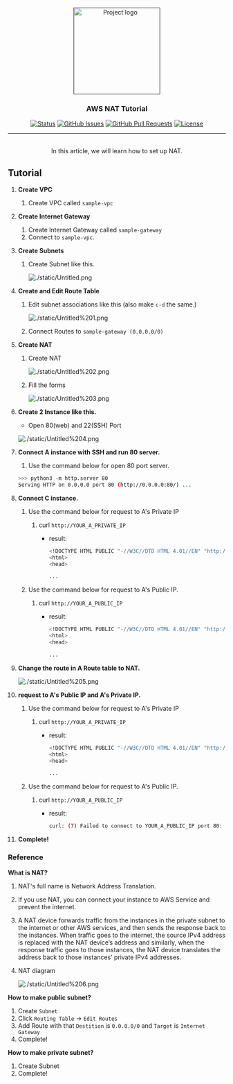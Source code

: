 
<p align="center">
  <a href="" rel="noopener">
 <img width=200px height=200px src="./static/icon.png" alt="Project logo" ></a>
 <br>

 
</p>

<h3 align="center">AWS NAT Tutorial</h3>

<div align="center">

[![Status](https://img.shields.io/badge/status-active-success.svg)]()
[![GitHub Issues](https://img.shields.io/github/issues/da-huin/aws-nat-tutorial.svg)](https://github.com/da-huin/aws-nat-tutorial/issues)
[![GitHub Pull Requests](https://img.shields.io/github/issues-pr/da-huin/aws-nat-tutorial.svg)](https://github.com/da-huin/aws-nat-tutorial/pulls)
[![License](https://img.shields.io/badge/license-MIT-blue.svg)](/LICENSE)

</div>

---

<p align="center"> 
    <br> In this article, we will learn how to set up NAT.

</p>


## Tutorial

1. **Create VPC**
    1. Create VPC called `sample-vpc`
2. **Create Internet Gateway**
    1. Create Internet Gateway called `sample-gateway`
    2. Connect to `sample-vpc`.
3. **Create Subnets**
    1. Create Subnet like this.

        ![./static/Untitled.png](./static/Untitled.png)

4. **Create and Edit Route Table**
    1. Edit subnet associations like this (also make `c-d` the same.)

        ![./static/Untitled%201.png](./static/Untitled%201.png)

    2. Connect Routes to `sample-gateway (0.0.0.0/0)` 

5. **Create NAT**
    1. Create NAT

        ![./static/Untitled%202.png](./static/Untitled%202.png)

    2. Fill the forms

        ![./static/Untitled%203.png](./static/Untitled%203.png)

6. **Create 2 Instance like this.**
    - Open 80(web) and 22(SSH) Port

    ![./static/Untitled%204.png](./static/Untitled%204.png)

7. **Connect A instance with SSH and run 80 server.**
    1. Use the command below for open 80 port server.

    ```bash
    >>> python3 -m http.server 80
    Serving HTTP on 0.0.0.0 port 80 (http://0.0.0.0:80/) ...
    ```

8. **Connect C instance.**
    1. Use the command below for request to A's Private IP
        1. curl `http://YOUR_A_PRIVATE_IP`
            - result:

                ```bash
                <!DOCTYPE HTML PUBLIC "-//W3C//DTD HTML 4.01//EN" "http://www.w3.org/TR/html4/strict.dtd">
                <html>
                <head>

                ...
                ```

    2. Use the command below for request to A's Public IP.
        1. curl `http://YOUR_A_PUBLIC_IP`
            - result:

                ```bash
                <!DOCTYPE HTML PUBLIC "-//W3C//DTD HTML 4.01//EN" "http://www.w3.org/TR/html4/strict.dtd">
                <html>
                <head>

                ...
                ```

9. **Change the route in A Route table to NAT.**

    ![./static/Untitled%205.png](./static/Untitled%205.png)

10. **request to A's Public IP and A's Private IP.**
    1. Use the command below for request to A's Private IP
        1. curl `http://YOUR_A_PRIVATE_IP`
            - result:

                ```bash
                <!DOCTYPE HTML PUBLIC "-//W3C//DTD HTML 4.01//EN" "http://www.w3.org/TR/html4/strict.dtd">
                <html>
                <head>

                ...
                ```

    2. Use the command below for request to A's Public IP.
        1. curl `http://YOUR_A_PUBLIC_IP`
            - result:

                ```bash
                curl: (7) Failed to connect to YOUR_A_PUBLIC_IP port 80: Connection timed out
                ```

11. **Complete!**

### Reference

**What is NAT?**

1. NAT's full name is Network Address Translation.
2. If you use NAT, you can connect your instance to AWS Service and prevent the internet.
3. A NAT device forwards traffic from the instances in the private subnet to the internet or other AWS services, and then sends the response back to the instances. When traffic goes to the internet, the source IPv4 address is replaced with the NAT device’s address and similarly, when the response traffic goes to those instances, the NAT device translates the address back to those instances’ private IPv4 addresses.
4. NAT diagram

    ![./static/Untitled%206.png](./static/Untitled%206.png)

**How to make public subnet?**

1. Create `Subnet`
2. Click `Routing Table` → `Edit Routes`
3. Add Route with that `Destition` is `0.0.0.0/0` and `Target` is `Internet Gateway`
4. Complete!

**How to make private subnet?**

1. Create Subnet
2. Complete!